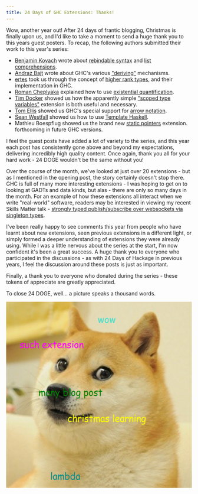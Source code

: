 ```yaml
---
title: 24 Days of GHC Extensions: Thanks!
---
```


Wow, another year out! After 24 days of frantic blogging, Christmas is finally
upon us, and I'd like to take a moment to send a huge thank you to this years
guest posters. To recap, the following authors submitted their work to this
year's series:

* [Benjamin Kovach](http://kovach.me/) wrote about
  [rebindable syntax](/guest-posts/2014-12-06-rebindable-syntax.html) and
  [list comprehensions](/guest-posts/2014-12-07-list-comprehensions.html).
* [Andraz Bajt](http://www.edofic.com/) wrote about GHC's various
  ["deriving"](/guest-posts/2014-12-15-deriving.html) mechanisms.
* [ertes](https://twitter.com/ertesx) took us through the concept of
  [higher rank types](/guest-posts/2014-12-18-rank-n-types.html), and their
  implementation in GHC.
* [Roman Cheplyaka](http://ro-che.info/) explained how to use
  [existential quantification](/guest-posts/2014-12-19-existential-quantification.html).
* [Tim Docker](http://twdkz.wordpress.com/) showed us how the apparently simple
  ["scoped type variables"](/guest-posts/2014-12-20-scoped-type-variables.html)
  extension is both useful and necessary.
* [Tom Ellis](http://web.jaguarpaw.co.uk/~tom/blog/) showed us GHC's special
  support for [arrow notation](/guest-posts/2014-12-21-arrows.html).
* [Sean Westfall](http://fieldsofgoldfish.posthaven.com/) showed us how to use
  [Template Haskell](/guest-posts/2014-12-22-template-haskell.html).
* Mathieu Boespflug showed us the brand new
  [static pointers](/guest-posts/2014-12-23-static-pointers.html)
  extension. forthcoming in future GHC versions.

I feel the guest posts have added a lot of variety to the series, and this year
each post has consistently gone above and beyond my expectations, delivering
incredibly high quality content. Once again, thank you all for your hard work -
24 DOGE wouldn't be the same without you!

Over the course of the month, we've looked at just over 20 extensions - but as I
mentioned in the opening post, the story certainly doesn't stop there. GHC is
full of many more interesting extensions - I was hoping to get on to looking at
GADTs and data kinds, but alas - there are only so many days in the month. For
an example of how these extensions all interact when we write "real-world"
software, readers may be interested in viewing my recent Skills Matter talk -
[strongly typed publish/subscribe over websockets via singleton types](https://skillsmatter.com/skillscasts/5356-oliver-charles).

I've been really happy to see comments this year from people who have learnt
about new extensions, seen previous extensions in a different light, or simply
formed a deeper understanding of extensions they were already using. While I was
a little nervous about the series at the start, I'm now confident it's been a
great success. A huge thank you to everyone who participated in the
discussions - as with 24 Days of Hackage in previous years, I feel the
discussion around these posts is just as important.

Finally, a thank you to everyone who donated during the series - these tokens of
appreciate are greatly appreciated.

To close 24 DOGE, well... a picture speaks a thousand words.

![Thanks!](/img/24-doge.jpg)
